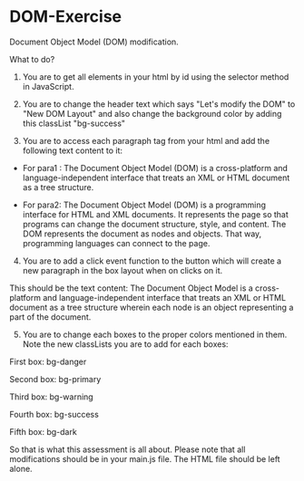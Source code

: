 # DOM-Exercise
Document Object Model (DOM) modification.

What to do?
1. You are to get all elements in your html by id using the selector method in JavaScript.

2. You are to change the header text which says "Let's modify the DOM" to "New DOM Layout" and also change the background color by adding this classList "bg-success"

3. You are to access each paragraph tag from your html and add the following text content to it:

* For para1 : The Document Object Model (DOM) is a cross-platform and language-independent interface that treats an XML or HTML document as a tree structure.

* For para2: The Document Object Model (DOM) is a programming interface for HTML and XML documents. It represents the page so that programs can change the document structure, style, and content. The DOM represents the document as nodes and objects. That way, programming languages can connect to the page.

4. You are to add a click event function to the button which will create a new paragraph in the box layout when on clicks on it.

This should be the text content:
The Document Object Model is a cross-platform and language-independent interface that treats an XML or HTML document as a tree structure wherein each node is an object representing a part of the document.

5. You are to change each boxes to the proper colors mentioned in them. Note the new classLists you are to add for each boxes:

First box: bg-danger

Second box: bg-primary

Third box: bg-warning

Fourth box: bg-success

Fifth box: bg-dark

So that is what this assessment is all about. Please note that all modifications should be in your main.js file. The HTML file should be left alone.
